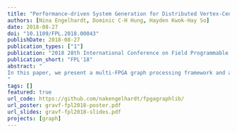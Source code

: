 ```yaml
---
title: "Performance-driven System Generation for Distributed Vertex-Centric Graph Processing on Multi-FPGA Systems"
authors: [Nina Engelhardt, Dominic C-H Hung, Hayden Kwok-Hay So]
date: 2018-08-27
doi: "10.1109/FPL.2018.00043"
publishDate: 2018-08-27
publication_types: ["1"]
publication: "2018 28th International Conference on Field Programmable Logic and Applications (FPL)"
publication_short: "FPL'18"
abstract: "
In this paper, we present a multi-FPGA graph processing framework and an accompanying performance model. Our framework emphasizes programmability, requiring minimal user input beyond providing the application kernel and the dataset. The framework predicts the performance of the system based on the algorithm characteristics and problem size and automatically selects the optimal FPGA configuration. We implement our system on an experimental 4-FPGA platform and compare the results to the predicted performance.
"
tags: []
featured: true
url_code: https://github.com/nakengelhardt/fpgagraphlib/
url_poster: gravf-fpl2018-poster.pdf
url_slides: gravf-fpl2018-slides.pdf
projects: [graph]
---
```

